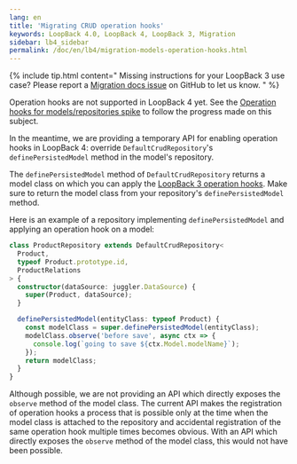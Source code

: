 ```yaml
---
lang: en
title: 'Migrating CRUD operation hooks'
keywords: LoopBack 4.0, LoopBack 4, LoopBack 3, Migration
sidebar: lb4_sidebar
permalink: /doc/en/lb4/migration-models-operation-hooks.html
---
```


{% include tip.html content="
Missing instructions for your LoopBack 3 use case? Please report a [Migration docs issue](https://github.com/strongloop/loopback-next/issues/new?labels=question,Migration,Docs&template=Migration_docs.md) on GitHub to let us know.
" %}

Operation hooks are not supported in LoopBack 4 yet. See the
[Operation hooks for models/repositories spike](https://github.com/strongloop/loopback-next/issues/1919)
to follow the progress made on this subject.

In the meantime, we are providing a temporary API for enabling operation hooks
in LoopBack 4: override `DefaultCrudRepository`'s `definePersistedModel` method
in the model's repository.

The `definePersistedModel` method of `DefaultCrudRepository` returns a model
class on which you can apply the
[LoopBack 3 operation hooks](https://loopback.io/doc/en/lb3/Operation-hooks.html).
Make sure to return the model class from your repository's
`definePersistedModel` method.

Here is an example of a repository implementing `definePersistedModel` and
applying an operation hook on a model:

```ts
class ProductRepository extends DefaultCrudRepository<
  Product,
  typeof Product.prototype.id,
  ProductRelations
> {
  constructor(dataSource: juggler.DataSource) {
    super(Product, dataSource);
  }

  definePersistedModel(entityClass: typeof Product) {
    const modelClass = super.definePersistedModel(entityClass);
    modelClass.observe('before save', async ctx => {
      console.log(`going to save ${ctx.Model.modelName}`);
    });
    return modelClass;
  }
}
```

Although possible, we are not providing an API which directly exposes the
`observe` method of the model class. The current API makes the registration of
operation hooks a process that is possible only at the time when the model class
is attached to the repository and accidental registration of the same operation
hook multiple times becomes obvious. With an API which directly exposes the
`observe` method of the model class, this would not have been possible.
